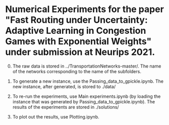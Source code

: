 # Numerical Experiments for the paper "Fast Routing under Uncertainty: Adaptive Learning in Congestion Games with Exponential Weights" under submission at Neurips 2021.

0. The raw data is stored in ../TransportationNetworks-master/. The name of the networks corresponding to the name of the subfolders.

1. To generate a new instance, use the Passing_data_to_gpickle.ipynb. The new instance, after generated, is stored to ./data/
 
2. To re-run the experiments, use Main experiments.ipynb (by loading the instance that was generated by Passing_data_to_gpickle.ipynb). The results of the experiments are stored in ./solutions/

3. To plot out the results, use Plotting.ipynb.
